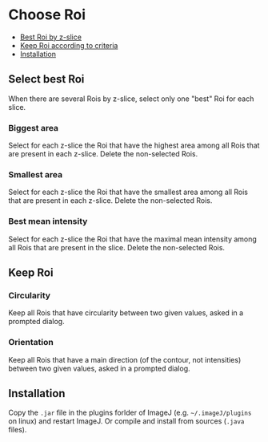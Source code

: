 # Choose Roi

 * [Best Roi by z-slice](#select-best-roi)
 * [Keep Roi according to criteria](#keep-roi)
 * [Installation](#installation)

## Select best Roi
When there are several Rois by z-slice, select only one "best" Roi for each slice.

### Biggest area
Select for each z-slice the Roi that have the highest area among all Rois that are present in each z-slice.
Delete the non-selected Rois.

### Smallest area
Select for each z-slice the Roi that have the smallest area among all Rois that are present in each z-slice.
Delete the non-selected Rois.

### Best mean intensity
Select for each z-slice the Roi that have the maximal mean intensity among all Rois that are present in the slice.
Delete the non-selected Rois.

## Keep Roi

### Circularity
Keep all Rois that have circularity between two given values, asked in a prompted dialog.

### Orientation
Keep all Rois that have a main direction (of the contour, not intensities) between two given values, asked in a prompted dialog.


## Installation
Copy the ```.jar``` file in the plugins forlder of ImageJ (e.g. ```~/.imageJ/plugins``` on linux) and restart ImageJ.
Or compile and install from sources (```.java``` files).
